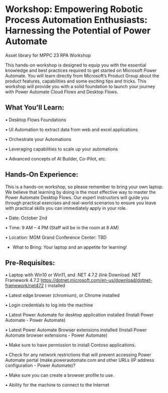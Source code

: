 # Workshop: Empowering Robotic Process Automation Enthusiasts: Harnessing the Potential of Power Automate
Asset library for MPPC 23 RPA Workshop


This hands-on workshop is designed to equip you with the essential knowledge and best practices required to get started on Microsoft Power Automate. You will learn directly from Microsoft’s Product Group about the product features, capabilities and some exciting tips and tricks. This workshop will provide you with a solid foundation to launch your journey with Power Automate Cloud Flows and Desktop Flows.

## What You'll Learn:

•	Desktop Flows Foundations

•	UI Automation to extract data from web and excel applications

•	Orchestrate your Automations

•	Leveraging capabilities to scale up your automations

•	Advanced concepts of AI Builder, Co-Pilot, etc.


## Hands-On Experience:
This is a hands-on workshop, so please remember to bring your own laptop. We believe that learning by doing is the most effective way to master the Power Automate Desktop Flows. Our expert instructors will guide you through practical exercises and real-world scenarios to ensure you leave with practical skills you can immediately apply in your role.

•	Date: October 2nd 

•	Time: 9 AM – 4 PM (Staff will be in the room at 8 AM)

•	Location: MGM Grand Conference Center: TBD 

- What to Bring: Your laptop and an appetite for learning!


## Pre-Requisites:

•	Laptop with Win10 or Win11, and .NET 4.7.2 (link Download .NET Framework 4.7.2 <https://dotnet.microsoft.com/en-us/download/dotnet-framework/net472> ) installed

•	Latest edge browser (chromium), or Chrome installed

•	Login credentials to log into the machine

•	Latest Power Automate for desktop application installed (Install Power Automate - Power Automate)

•	Latest Power Automate Browser extensions installed (Install Power Automate browser extensions - Power Automate)

•	Make sure to have permission to install Contoso applications.

•	Check for any network restrictions that will prevent accessing Power Automate portal (make.powerautomate.com and other URLs (IP address configuration - Power Automate)?

•	Make sure you can create a browser profile to use.

•	Ability for the machine to connect to the Internet
